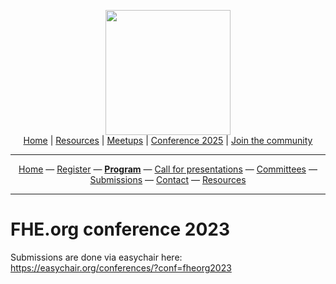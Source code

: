 <!-- Main header navigation -->
<p align="center">
  <img width="200" src="https://user-images.githubusercontent.com/5758427/180978488-db825482-5a58-4c7c-9589-c494a6f0be04.png"><br/>
  <a href="https://fhe-org.github.io">Home</a> | <a href="https://fhe-org.github.io/resources">Resources</a> | <a href="https://fhe-org.github.io/meetups/">Meetups</a> | <a href="https://fhe-org.github.io/conferences/conference-2025/">Conference 2025</a> | <a href="https://fhe-org.github.io/community">Join the community</a>
</p>
<hr/>
<!-- /Main header navigation -->



<!-- Header conference 2023 links -->
<p align="center">
  <a href="https://fhe-org.github.io/conferences/conference-2023/">Home</a>
  —
  <a href="https://lu.ma/fhe-org-conference-2023-tickets">Register</a>
  —
  <a href="https://fhe-org.github.io/conferences/conference-2023/program"><b>Program</b></a>
  —
  <a href="https://fhe-org.github.io/conferences/conference-2023/call-for-presentations">Call for presentations</a>
  —
  <a href="https://fhe-org.github.io/conferences/conference-2023/committees">Committees</a>
  —
  <a href="https://easychair.org/conferences/?conf=fheorg2023" target="_blank">Submissions</a>
  —
  <a href="https://fhe-org.github.io/conferences/conference-2023/contact">Contact</a>
  —
  <a href="https://fhe-org.github.io/conferences/conference-2023/resources">Resources</a></p>
<hr/>
<!-- /Header conference 2023 links -->

# FHE.org conference 2023
Submissions are done via easychair here: https://easychair.org/conferences/?conf=fheorg2023

